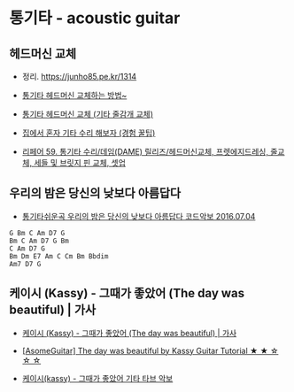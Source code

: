 # 통기타 - acoustic guitar

## 헤드머신 교체
* 정리. https://junho85.pe.kr/1314

* [통기타 헤드머신 교체하는 방법~](https://tongguitar.tistory.com/70)
* [통기타 헤드머신 교체 (기타 줄감개 교체)](https://billnote.net/762)
* [집에서 혼자 기타 수리 해보자 (경험 꿀팁)](https://blog.naver.com/yogoho210/220612172141)
* [리페어 59. 통기타 수리/데임(DAME) 릴리즈/헤드머신교체, 프렛에지드레싱, 줄교체, 세들 및 브릿지 핀 교체, 셋업](https://blog.naver.com/PostView.nhn?blogId=countess_cuke&logNo=221427472865)


## 우리의 밤은 당신의 낮보다 아름답다
* [통기타쉬운곡 우리의 밤은 당신의 낮보다 아름답다 코드악보 2016.07.04](https://blog.naver.com/sinnam88/220752768628)
```
G Bm C Am D7 G
Bm C Am D7 G Bm
C Am D7 G
Bm Dm E7 Am C Cm Bm Bbdim
Am7 D7 G
```

## 케이시 (Kassy) - 그때가 좋았어 (The day was beautiful) | 가사
* [케이시 (Kassy) - 그때가 좋았어 (The day was beautiful) | 가사](https://www.youtube.com/watch?v=l3arzUTr848)
* [[AsomeGuitar] The day was beautiful by Kassy Guitar Tutorial ★ ★ ☆ ☆ ☆](https://www.youtube.com/watch?v=N4QG7q8yD_8)

* [케이시(kassy) - 그때가 좋았어 기타 타브 악보](http://blog.naver.com/laythefunk/221485747618)